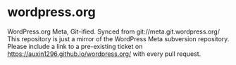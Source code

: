 # wordpress.org
WordPress.org Meta, Git-ified. Synced from git://meta.git.wordpress.org/ This repository is just a mirror of the WordPress Meta subversion repository. Please include a link to a pre-existing ticket on https://auxin1296.github.io/wordpress.org/ with every pull request.
